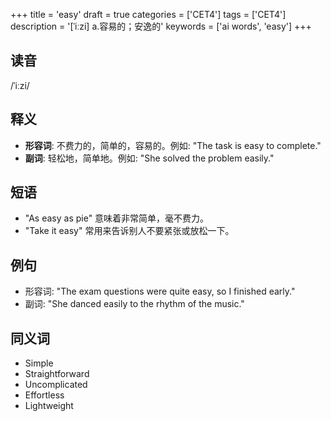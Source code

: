 +++
title = 'easy'
draft = true
categories = ['CET4']
tags = ['CET4']
description = '[ˈiːzi] a.容易的；安逸的'
keywords = ['ai words', 'easy']
+++

## 读音
/ˈiːzi/

## 释义
- **形容词**: 不费力的，简单的，容易的。例如: "The task is easy to complete."
- **副词**: 轻松地，简单地。例如: "She solved the problem easily."

## 短语
- "As easy as pie" 意味着非常简单，毫不费力。
- "Take it easy" 常用来告诉别人不要紧张或放松一下。

## 例句
- 形容词: "The exam questions were quite easy, so I finished early."
- 副词: "She danced easily to the rhythm of the music."

## 同义词
- Simple
- Straightforward
- Uncomplicated
- Effortless
- Lightweight
